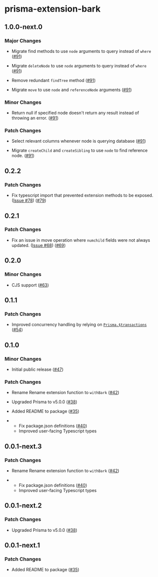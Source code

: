 # prisma-extension-bark

## 1.0.0-next.0

### Major Changes

- Migrate find methods to use `node` arguments to query instead of `where` ([#91](https://github.com/adamjkb/bark/pull/91))

- Migrate `deleteNode` to use `node` arguments to query instead of `where` ([#91](https://github.com/adamjkb/bark/pull/91))

- Remove redundant `findTree` method ([#91](https://github.com/adamjkb/bark/pull/91))

- Migrate `move` to use `node` and `referenceNode` arguments ([#91](https://github.com/adamjkb/bark/pull/91))

### Minor Changes

- Return null if specified node doesn't return any result instead of throwing an error. ([#91](https://github.com/adamjkb/bark/pull/91))

### Patch Changes

- Select relevant columns whenever node is querying database ([#91](https://github.com/adamjkb/bark/pull/91))

- Migrate `createChild` and `createSibling` to use `node` to find reference node. ([#91](https://github.com/adamjkb/bark/pull/91))

## 0.2.2

### Patch Changes

- Fix typescript import that prevented extension methods to be exposed. ([Issue #78](https://github.com/adamjkb/bark/issues/78)) ([#79](https://github.com/adamjkb/bark/pull/79))

## 0.2.1

### Patch Changes

- Fix an issue in move operation where `numchild` fields were not always updated. ([Issue #68](https://github.com/adamjkb/bark/issues/68)) ([#69](https://github.com/adamjkb/bark/pull/69))

## 0.2.0

### Minor Changes

- CJS support ([#63](https://github.com/adamjkb/bark/pull/63))

## 0.1.1

### Patch Changes

- Improved concurrency handling by relying on [`Prisma.$transactions`](https://www.prisma.io/docs/guides/performance-and-optimization/prisma-client-transactions-guide#transaction-api) ([#54](https://github.com/adamjkb/bark/pull/54))

## 0.1.0

### Minor Changes

- Initial public release ([#47](https://github.com/adamjkb/bark/pull/47))

### Patch Changes

- Rename Rename extension function to `withBark` ([#42](https://github.com/adamjkb/bark/pull/42))

- Upgraded Prisma to v5.0.0 ([#38](https://github.com/adamjkb/bark/pull/38))

- Added README to package ([#35](https://github.com/adamjkb/bark/pull/35))

- - Fix package.json definitions ([#40](https://github.com/adamjkb/bark/pull/40))
  - Improved user-facing Typescript types

## 0.0.1-next.3

### Patch Changes

- Rename Rename extension function to `withBark` ([#42](https://github.com/adamjkb/bark/pull/42))

- - Fix package.json definitions ([#40](https://github.com/adamjkb/bark/pull/40))
  - Improved user-facing Typescript types

## 0.0.1-next.2

### Patch Changes

- Upgraded Prisma to v5.0.0 ([#38](https://github.com/adamjkb/bark/pull/38))

## 0.0.1-next.1

### Patch Changes

- Added README to package ([#35](https://github.com/adamjkb/bark/pull/35))
